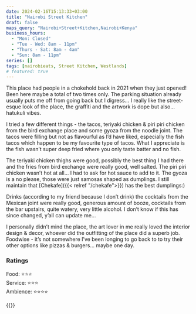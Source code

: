 ```yaml
---
date: 2024-02-16T15:13:33+03:00
title: "Nairobi Street Kitchen"
draft: false
maps_query: "Nairobi+Street+Kitchen,Nairobi+Kenya"
business_hours:
  - "Mon: Closed"
  - "Tue - Wed: 8am - 11pm"
  - "Thurs - Sat: 8am - 4am"
  - "Sun: 8am - 11pm"
series: []
tags: [nairobieats, Street Kitchen, Westlands]
# featured: true
---
```


This place had people in a chokehold back in 2021 when they just opened! Been here maybe a total of two times only. The parking situation already usually puts me off from going back but I digress… I really like the street-esque look of the place, the graffiti and the artwork is dope but also… hatukuli vibes.

I tried a few different things - the tacos, teriyaki chicken & piri piri chicken from the bird exchange place and some gyoza from the noodle joint. The tacos were filling but not as flavourful as I’d have liked, especially the fish tacos which happen to be my favourite type of tacos. What I appreciate is the fish wasn’t super deep fried where you only taste batter and no fish.

The teriyaki chicken thighs were good, possibly the best thing I had there and the fries from bird exchange were really good, well salted. The piri piri chicken wasn’t hot at all… I had to ask for hot sauce to add to it. The gyoza is a no please, those were just samosas shaped as dumplings. I still maintain that [Chekafe]({{< relref "/chekafe">}}) has the best dumplings:)

Drinks (according to my friend because I don’t drink) the cocktails from the Mexican joint were really good, generous amount of booze, cocktails from the bar upstairs, quite watery, very little alcohol. I don’t know if this has since changed, y’all can update me…

I personally didn’t mind the place, the art lover in me really loved the interior design & decor, whoever did the outfitting of the place did a superb job. Foodwise - it’s not somewhere I’ve been longing to go back to to try their other options like pizzas & burgers… maybe one day.

### Ratings

Food: ⭐️⭐️⭐️<br>
Service: ⭐️⭐️⭐️<br>
Ambience: ⭐️⭐️⭐️⭐️<br>

{{<remote-image-gallery key="nairobi-street-kitchen">}}
